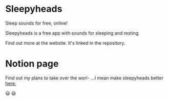 # Sleepyheads
Sleep sounds for free, online!

Sleepyheads is a free app with sounds for sleeping and resting.

Find out more at the website. It's linked in the repository.


# Notion page
Find out my plans to take over the worl- ...I mean make sleepyheads better <a href="https://www.notion.so/Sleepyheads-c67ead145ed2409bb1e0d396e8b1a378">here.</a>

:smiley: :smiley:
